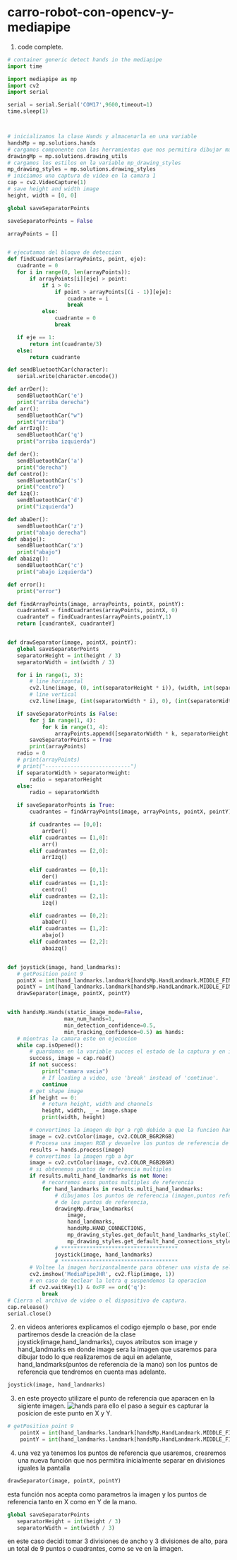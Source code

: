 # carro-robot-con-opencv-y-mediapipe

1) code complete.
 ```python
 # container generic detect hands in the mediapipe
import time

import mediapipe as mp
import cv2
import serial

serial = serial.Serial('COM17',9600,timeout=1)
time.sleep(1)



# inicializamos la clase Hands y almacenarla en una variable
handsMp = mp.solutions.hands
# cargamos componente con las herramientas que nos permitira dibujar mas adelante
drawingMp = mp.solutions.drawing_utils
# cargamos los estilos en la variable mp_drawing_styles
mp_drawing_styles = mp.solutions.drawing_styles
# iniciamos una captura de video en la camara 1
cap = cv2.VideoCapture(1)
# save height and width image
height, width = [0, 0]

global saveSeparatorPoints

saveSeparatorPoints = False

arrayPoints = []


# ejecutamos del bloque de deteccion
def findCuadrantes(arrayPoints, point, eje):
    cuadrante = 0
    for i in range(0, len(arrayPoints)):
        if arrayPoints[i][eje] > point:
            if i > 0:
                if point > arrayPoints[(i - 1)][eje]:
                    cuadrante = i
                    break
            else:
                cuadrante = 0
                break

    if eje == 1:
        return int(cuadrante/3)
    else:
        return cuadrante

def sendBluetoothCar(character):
    serial.write(character.encode())

def arrDer():
    sendBluetoothCar('e')
    print("arriba derecha")
def arr():
    sendBluetoothCar("w")
    print("arriba")
def arrIzq():
    sendBluetoothCar('q')
    print("arriba izquierda")

def der():
    sendBluetoothCar('a')
    print("derecha")
def centro():
    sendBluetoothCar('s')
    print("centro")
def izq():
    sendBluetoothCar('d')
    print("izquierda")

def abaDer():
    sendBluetoothCar('z')
    print("abajo derecha")
def abajo():
    sendBluetoothCar('x')
    print("abajo")
def abaizq():
    sendBluetoothCar('c')
    print("abajo izquierda")

def error():
    print("error")

def findArrayPoints(image, arrayPoints, pointX, pointY):
    cuadranteX = findCuadrantes(arrayPoints, pointX, 0)
    cuadranteY = findCuadrantes(arrayPoints,pointY,1)
    return [cuadranteX, cuadranteY]


def drawSeparator(image, pointX, pointY):
    global saveSeparatorPoints
    separatorHeight = int(height / 3)
    separatorWidth = int(width / 3)

    for i in range(1, 3):
        # line horizontal
        cv2.line(image, (0, int(separatorHeight * i)), (width, int(separatorHeight * i)), (255, 0, 0), 2)
        # line vertical
        cv2.line(image, (int(separatorWidth * i), 0), (int(separatorWidth * i), height), (255, 0, 0), 2)

    if saveSeparatorPoints is False:
        for j in range(1, 4):
            for k in range(1, 4):
                arrayPoints.append([separatorWidth * k, separatorHeight * j])
        saveSeparatorPoints = True
        print(arrayPoints)
    radio = 0
    # print(arrayPoints)
    # print("---------------------------")
    if separatorWidth > separatorHeight:
        radio = separatorHeight
    else:
        radio = separatorWidth

    if saveSeparatorPoints is True:
        cuadrantes = findArrayPoints(image, arrayPoints, pointX, pointY)

        if cuadrantes == [0,0]:
            arrDer()
        elif cuadrantes == [1,0]:
            arr()
        elif cuadrantes == [2,0]:
            arrIzq()

        elif cuadrantes == [0,1]:
            der()
        elif cuadrantes == [1,1]:
            centro()
        elif cuadrantes == [2,1]:
            izq()

        elif cuadrantes == [0,2]:
            abaDer()
        elif cuadrantes == [1,2]:
            abajo()
        elif cuadrantes == [2,2]:
            abaizq()


def joystick(image, hand_landmarks):
    # getPosition point 9
    pointX = int(hand_landmarks.landmark[handsMp.HandLandmark.MIDDLE_FINGER_MCP].x * width)
    pointY = int(hand_landmarks.landmark[handsMp.HandLandmark.MIDDLE_FINGER_MCP].y * height)
    drawSeparator(image, pointX, pointY)


with handsMp.Hands(static_image_mode=False,
                   max_num_hands=1,
                   min_detection_confidence=0.5,
                   min_tracking_confidence=0.5) as hands:
    # mientras la camara este en ejecucion
    while cap.isOpened():
        # guardamos en la variable succes el estado de la captura y en image la captura
        success, image = cap.read()
        if not success:
            print("camara vacia")
            # If loading a video, use 'break' instead of 'continue'.
            continue
        # get shape image
        if height == 0:
            # return height, width and channels
            height, width, _ = image.shape
            print(width, height)

        # convertimos la imagen de bgr a rgb debido a que la funcion hands process acepta rgb
        image = cv2.cvtColor(image, cv2.COLOR_BGR2RGB)
        # Procesa una imagen RGB y devuelve los puntos de referencia de la mano y la destreza de cada mano detectada
        results = hands.process(image)
        # convertimos la imagen rgb a bgr
        image = cv2.cvtColor(image, cv2.COLOR_RGB2BGR)
        # si obtenemos puntos de referencia multiples
        if results.multi_hand_landmarks is not None:
            # recorremos esos puntos multiples de referencia
            for hand_landmarks in results.multi_hand_landmarks:
                # dibujamos los puntos de referencia (imagen,puntos referencia de la mano,describe las conexiones
                # de los puntos de referencia,
                drawingMp.draw_landmarks(
                    image,
                    hand_landmarks,
                    handsMp.HAND_CONNECTIONS,
                    mp_drawing_styles.get_default_hand_landmarks_style(),
                    mp_drawing_styles.get_default_hand_connections_style())
                # *************************************
                joystick(image, hand_landmarks)
                # *************************************
        # Voltee la imagen horizontalmente para obtener una vista de selfie.
        cv2.imshow('MediaPipeJHR', cv2.flip(image, 1))
        # en caso de teclear la letra q suspendemos la operacion
        if cv2.waitKey(1) & 0xFF == ord('q'):
            break
# Cierra el archivo de video o el dispositivo de captura.
cap.release()
serial.close()

```

2) en videos anteriores explicamos el codigo ejemplo o base, por ende partiremos desde la creación de la clase joystick(image,hand_landmarks), cuyos atributos son image y hand_landmarks en donde image sera la imagen que usaremos para dibujar todo lo que realizaremos de aqui en adelante, hand_landmarks(puntos de referencia de la mano) son los puntos de referencia que tendremos en cuenta mas adelante.

```python
joystick(image, hand_landmarks)
```

3) en este proyecto utilizare el punto de referencia que aparacen en la sigiente imagen.
![hands](https://user-images.githubusercontent.com/66834393/188290312-ec85a116-0a5a-45ea-9b2f-d21461026e40.png)
para ello el paso a seguir es capturar la posicion de este punto en X y Y.

```python
# getPosition point 9
    pointX = int(hand_landmarks.landmark[handsMp.HandLandmark.MIDDLE_FINGER_MCP].x * width)
    pointY = int(hand_landmarks.landmark[handsMp.HandLandmark.MIDDLE_FINGER_MCP].y * height)
```

4) una vez ya tenemos los puntos de referencia que usaremos, crearemos una nueva función que nos permitira inicialmente separar en divisiones iguales la pantalla
 ```python
 drawSeparator(image, pointX, pointY)
 ```
 esta función nos acepta como parametros la imagen y los puntos de referencia tanto en X como en Y de la mano.
 ```python
 global saveSeparatorPoints
    separatorHeight = int(height / 3)
    separatorWidth = int(width / 3)
 ```
 en este caso decidi tomar 3 divisiones de ancho y 3 divisiones de alto, para un total de 9 puntos o cuadrantes, como se ve en la imagen.
 
 
 
